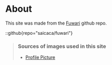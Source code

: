 # About
This site was made from the [Fuwari](https://github.com/saicaca/fuwari) github repo.

::github{repo="saicaca/fuwari"}

> ### Sources of images used in this site
> - [Profile Picture](https://www.pixiv.net/en/artworks/114205205)